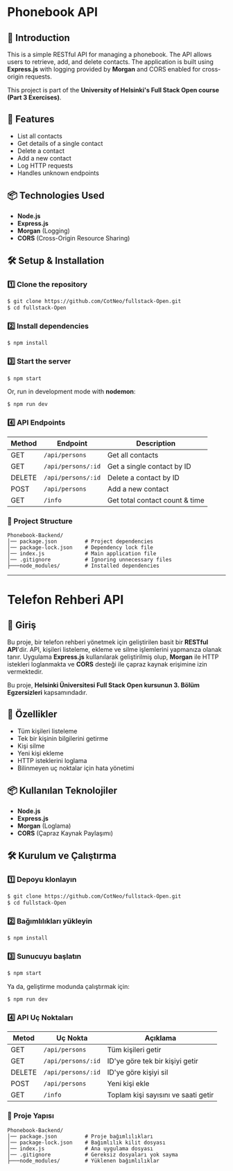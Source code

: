 # Phonebook API

## 📌 Introduction
This is a simple RESTful API for managing a phonebook. The API allows users to retrieve, add, and delete contacts. The application is built using **Express.js** with logging provided by **Morgan** and CORS enabled for cross-origin requests.

This project is part of the **University of Helsinki's Full Stack Open course (Part 3 Exercises)**.

## 🚀 Features
- List all contacts
- Get details of a single contact
- Delete a contact
- Add a new contact
- Log HTTP requests
- Handles unknown endpoints

## 📦 Technologies Used
- **Node.js**
- **Express.js**
- **Morgan** (Logging)
- **CORS** (Cross-Origin Resource Sharing)

## 🛠️ Setup & Installation

### 1️⃣ Clone the repository
```bash
$ git clone https://github.com/CotNeo/fullstack-Open.git
$ cd fullstack-Open
```

### 2️⃣ Install dependencies
```bash
$ npm install
```

### 3️⃣ Start the server
```bash
$ npm start
```
Or, run in development mode with **nodemon**:
```bash
$ npm run dev
```

### 4️⃣ API Endpoints
| Method | Endpoint           | Description                        |
|--------|-------------------|------------------------------------|
| GET    | `/api/persons`    | Get all contacts                  |
| GET    | `/api/persons/:id` | Get a single contact by ID        |
| DELETE | `/api/persons/:id` | Delete a contact by ID            |
| POST   | `/api/persons`    | Add a new contact                 |
| GET    | `/info`           | Get total contact count & time    |

### 📂 Project Structure
```
Phonebook-Backend/
│── package.json         # Project dependencies
│── package-lock.json    # Dependency lock file
│── index.js             # Main application file
│── .gitignore           # Ignoring unnecessary files
├───node_modules/        # Installed dependencies
```

---

# Telefon Rehberi API

## 📌 Giriş
Bu proje, bir telefon rehberi yönetmek için geliştirilen basit bir **RESTful API**'dir. API, kişileri listeleme, ekleme ve silme işlemlerini yapmanıza olanak tanır. Uygulama **Express.js** kullanılarak geliştirilmiş olup, **Morgan** ile HTTP istekleri loglanmakta ve **CORS** desteği ile çapraz kaynak erişimine izin vermektedir.

Bu proje, **Helsinki Üniversitesi Full Stack Open kursunun 3. Bölüm Egzersizleri** kapsamındadır.

## 🚀 Özellikler
- Tüm kişileri listeleme
- Tek bir kişinin bilgilerini getirme
- Kişi silme
- Yeni kişi ekleme
- HTTP isteklerini loglama
- Bilinmeyen uç noktalar için hata yönetimi

## 📦 Kullanılan Teknolojiler
- **Node.js**
- **Express.js**
- **Morgan** (Loglama)
- **CORS** (Çapraz Kaynak Paylaşımı)

## 🛠️ Kurulum ve Çalıştırma

### 1️⃣ Depoyu klonlayın
```bash
$ git clone https://github.com/CotNeo/fullstack-Open.git
$ cd fullstack-Open
```

### 2️⃣ Bağımlılıkları yükleyin
```bash
$ npm install
```

### 3️⃣ Sunucuyu başlatın
```bash
$ npm start
```
Ya da, geliştirme modunda çalıştırmak için:
```bash
$ npm run dev
```

### 4️⃣ API Uç Noktaları
| Metod | Uç Nokta           | Açıklama                          |
|--------|-------------------|----------------------------------|
| GET    | `/api/persons`    | Tüm kişileri getir              |
| GET    | `/api/persons/:id` | ID'ye göre tek bir kişiyi getir |
| DELETE | `/api/persons/:id` | ID'ye göre kişiyi sil           |
| POST   | `/api/persons`    | Yeni kişi ekle                  |
| GET    | `/info`           | Toplam kişi sayısını ve saati getir |

### 📂 Proje Yapısı
```
Phonebook-Backend/
│── package.json         # Proje bağımlılıkları
│── package-lock.json    # Bağımlılık kilit dosyası
│── index.js             # Ana uygulama dosyası
│── .gitignore           # Gereksiz dosyaları yok sayma
├───node_modules/        # Yüklenen bağımlılıklar
```
